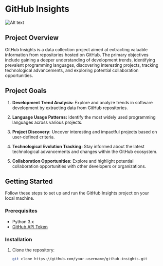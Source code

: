 # GitHub Insights

![Alt text](https://www.google.com/search?q=github&client=opera&hs=y82&sca_esv=583337381&tbm=isch&sxsrf=AM9HkKmiX5YBJcdLWPBvRlMuBkFGLGpr7g:1700227343189&source=lnms&sa=X&ved=2ahUKEwj9zM-2kMuCAxVyRKQEHbw0CVcQ_AUoAXoECAIQAw&biw=1678&bih=935&dpr=2#vhid=t7FP7wvEbzedrM&vssid=3981:5xzmyA1f8SH8qM)

## Project Overview

GitHub Insights is a data collection project aimed at extracting valuable information from repositories hosted on GitHub. The primary objectives include gaining a deeper understanding of development trends, identifying prevalent programming languages, discovering interesting projects, tracking technological advancements, and exploring potential collaboration opportunities.

## Project Goals

1. **Development Trend Analysis:** Explore and analyze trends in software development by extracting data from GitHub repositories.

2. **Language Usage Patterns:** Identify the most widely used programming languages across various projects.

3. **Project Discovery:** Uncover interesting and impactful projects based on user-defined criteria.

4. **Technological Evolution Tracking:** Stay informed about the latest technological advancements and changes within the GitHub ecosystem.

5. **Collaboration Opportunities:** Explore and highlight potential collaboration opportunities with other developers or organizations.

## Getting Started

Follow these steps to set up and run the GitHub Insights project on your local machine.

### Prerequisites

- Python 3.x
- [GitHub API Token](https://docs.github.com/en/authentication/keeping-your-account-and-data-secure/creating-a-personal-access-token)

### Installation

1. Clone the repository:

   ```bash
   git clone https://github.com/your-username/github-insights.git
